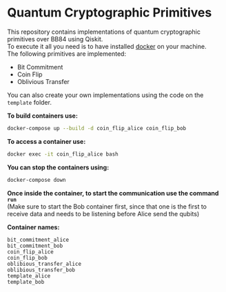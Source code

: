 # Quantum Cryptographic Primitives

This repository contains implementations of quantum cryptographic primitives over BB84 using Qiskit.  
To execute it all you need is to have installed [docker](https://www.docker.com/) on your machine.  
The following primitives are implemented:  
- Bit Commitment
- Coin Flip
- Oblivious Transfer

You can also create your own implementations using the code on the `template` folder.

**To build containers use:**
``` bash
docker-compose up --build -d coin_flip_alice coin_flip_bob
```

**To access a container use:**
``` bash
docker exec -it coin_flip_alice bash
```

**You can stop the containers using:**
``` bash
docker-compose down
```

**Once inside the container, to start the communication use the command `run`**  
(Make sure to start the Bob container first, since that one is the first to receive data and needs to be listening before Alice send the qubits)

**Container names:**
```
bit_commitment_alice
bit_commitment_bob
coin_flip_alice
coin_flip_bob
oblibious_transfer_alice
oblibious_transfer_bob
template_alice
template_bob
```
